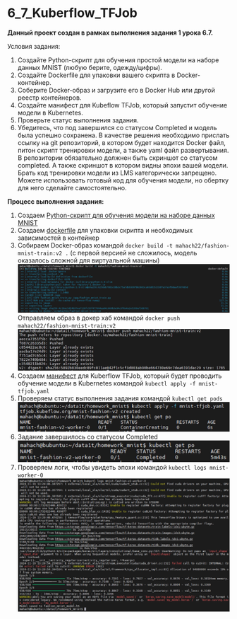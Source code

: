 # 6_7_Kuberflow_TFJob

**Данный проект создан в рамках выполнения задания 1 урока 6.7.**

Условия задания:
1. Создайте Python-скрипт для обучения простой модели на наборе данных MNIST (любую берите, одежду/цифры).
2. Создайте Dockerfile для упаковки вашего скрипта в Docker-контейнер.
3. Соберите Docker-образ и загрузите его в Docker Hub или другой реестр контейнеров.
4. Создайте манифест для Kubeflow TFJob, который запустит обучение модели в Kubernetes.
5. Проверьте статус выполнения задания.
6. Убедитесь, что под завершился со статусом Completed и модель была успешно сохранена.
В качестве решения необходимо прислать ссылку на git репозиторий, в котором будет находится Docker файл, питон скрипт тренировки модели, а также yaml файл развертывания. В репозитории обязательно должнен быть скриншот со статусом completed. А также скриншот в котором видны эпохи вашей модели.
Брать код тренировки модели из LMS категорически запрещено. Можете использовать готовый код для обучения модели, но обертку для него сделайте самостоятельно.


**Процесс выполнения задания:**

1. Создаем [Python-скрипт для обучения модели на наборе данных MNIST](https://github.com/Mahach22/6_7_Kuberflow_TFJob/blob/main/fashion_mnist_train.py) 
2. Создаем [dockerfile](https://github.com/Mahach22/6_7_Kuberflow_TFJob/blob/main/dockerfile) для упаковки скрипта и необходимых зависимостей в контейнер
3. Собираем Docker-образ командой ```docker build -t mahach22/fashion-mnist-train:v2 .``` (с первой версией не сложилось, модель оказалось сложной для виртуальной машины)
![build](https://github.com/Mahach22/6_7_Kuberflow_TFJob/blob/main/1.build.png)
Отправляем образ в докер хаб командой ```docker push mahach22/fashion-mnist-train:v2```
![push](https://github.com/Mahach22/6_7_Kuberflow_TFJob/blob/main/2.docker_push.png)
4. Создаем [манифест](https://github.com/Mahach22/6_7_Kuberflow_TFJob/blob/main/mnist-tfjob.yaml) для Kuberflow TFJob, который будет проводить обучение модели в Kubernetes командой ```kubectl apply -f mnist-tfjob.yaml```
5. Проверяем статус выполнения задания командой ```kubectl get pods```
![manifest](https://github.com/Mahach22/6_7_Kuberflow_TFJob/blob/main/3.apply_manifest.png)
6. Задание завершилось со статусом Completed
![completed](https://github.com/Mahach22/6_7_Kuberflow_TFJob/blob/main/4.completed.png)
7. Проверяем логи, чтобы увидеть эпохи командой ```kubectl logs mnist-worker-0```
![logs](https://github.com/Mahach22/6_7_Kuberflow_TFJob/blob/main/5.logs.png)










